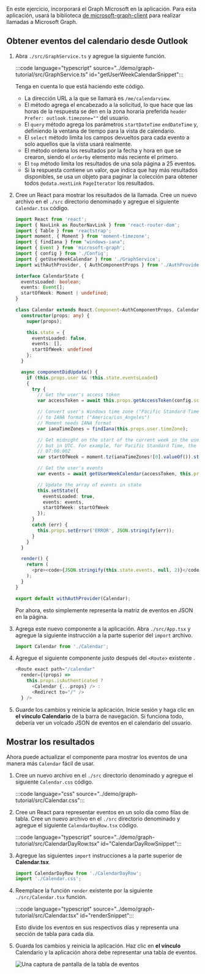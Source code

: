 <!-- markdownlint-disable MD002 MD041 -->

En este ejercicio, incorporará el Graph Microsoft en la aplicación. Para esta aplicación, usará la biblioteca [de microsoft-graph-client](https://github.com/microsoftgraph/msgraph-sdk-javascript) para realizar llamadas a Microsoft Graph.

## <a name="get-calendar-events-from-outlook"></a>Obtener eventos del calendario desde Outlook

1. Abra `./src/GraphService.ts` y agregue la siguiente función.

    :::code language="typescript" source="../demo/graph-tutorial/src/GraphService.ts" id="getUserWeekCalendarSnippet":::

    Tenga en cuenta lo que está haciendo este código.

    - La dirección URL a la que se llamará es `/me/calendarview`.
    - El método agrega el encabezado a la solicitud, lo que hace que las horas de la respuesta se den en la zona horaria preferida `header` `Prefer: outlook.timezone=""` del usuario.
    - El `query` método agrega los parámetros `startDateTime` `endDateTime` y, definiendo la ventana de tiempo para la vista de calendario.
    - El `select` método limita los campos devueltos para cada evento a solo aquellos que la vista usará realmente.
    - El método ordena los resultados por la fecha y hora en que se crearon, siendo el `orderby` elemento más reciente el primero.
    - El `top` método limita los resultados de una sola página a 25 eventos.
    - Si la respuesta contiene un valor, que indica que hay más resultados disponibles, se usa un objeto para paginar la colección para obtener todos `@odata.nextLink` `PageIterator` los resultados. [](https://docs.microsoft.com/graph/sdks/paging?tabs=typeScript)

1. Cree un React para mostrar los resultados de la llamada. Cree un nuevo archivo en el `./src` directorio denominado y agregue el siguiente `Calendar.tsx` código.

    ```typescript
    import React from 'react';
    import { NavLink as RouterNavLink } from 'react-router-dom';
    import { Table } from 'reactstrap';
    import moment, { Moment } from 'moment-timezone';
    import { findIana } from "windows-iana";
    import { Event } from 'microsoft-graph';
    import { config } from './Config';
    import { getUserWeekCalendar } from './GraphService';
    import withAuthProvider, { AuthComponentProps } from './AuthProvider';

    interface CalendarState {
      eventsLoaded: boolean;
      events: Event[];
      startOfWeek: Moment | undefined;
    }

    class Calendar extends React.Component<AuthComponentProps, CalendarState> {
      constructor(props: any) {
        super(props);

        this.state = {
          eventsLoaded: false,
          events: [],
          startOfWeek: undefined
        };
      }

      async componentDidUpdate() {
        if (this.props.user && !this.state.eventsLoaded)
        {
          try {
            // Get the user's access token
            var accessToken = await this.props.getAccessToken(config.scopes);

            // Convert user's Windows time zone ("Pacific Standard Time")
            // to IANA format ("America/Los_Angeles")
            // Moment needs IANA format
            var ianaTimeZones = findIana(this.props.user.timeZone);

            // Get midnight on the start of the current week in the user's timezone,
            // but in UTC. For example, for Pacific Standard Time, the time value would be
            // 07:00:00Z
            var startOfWeek = moment.tz(ianaTimeZones![0].valueOf()).startOf('week').utc();

            // Get the user's events
            var events = await getUserWeekCalendar(accessToken, this.props.user.timeZone, startOfWeek);

            // Update the array of events in state
            this.setState({
              eventsLoaded: true,
              events: events,
              startOfWeek: startOfWeek
            });
          }
          catch (err) {
            this.props.setError('ERROR', JSON.stringify(err));
          }
        }
      }

      render() {
        return (
          <pre><code>{JSON.stringify(this.state.events, null, 2)}</code></pre>
        );
      }
    }

    export default withAuthProvider(Calendar);
    ```

    Por ahora, esto simplemente representa la matriz de eventos en JSON en la página.

1. Agrega este nuevo componente a la aplicación. Abra `./src/App.tsx` y agregue la siguiente instrucción a la parte superior del `import` archivo.

    ```typescript
    import Calendar from './Calendar';
    ```

1. Agregue el siguiente componente justo después del `<Route>` existente .

    ```typescript
    <Route exact path="/calendar"
      render={(props) =>
        this.props.isAuthenticated ?
          <Calendar {...props} /> :
          <Redirect to="/" />
      } />
    ```

1. Guarde los cambios y reinicie la aplicación. Inicie sesión y haga clic en **el vínculo Calendario** de la barra de navegación. Si funciona todo, debería ver un volcado JSON de eventos en el calendario del usuario.

## <a name="display-the-results"></a>Mostrar los resultados

Ahora puede actualizar el componente para mostrar los eventos de una manera más `Calendar` fácil de usar.

1. Cree un nuevo archivo en el `./src` directorio denominado y agregue el siguiente `Calendar.css` código.

    :::code language="css" source="../demo/graph-tutorial/src/Calendar.css":::

1. Cree un React para representar eventos en un solo día como filas de tabla. Cree un nuevo archivo en el `./src` directorio denominado y agregue el siguiente `CalendarDayRow.tsx` código.

    :::code language="typescript" source="../demo/graph-tutorial/src/CalendarDayRow.tsx" id="CalendarDayRowSnippet":::

1. Agregue las siguientes `import` instrucciones a la parte superior de **Calendar.tsx**.

    ```typescript
    import CalendarDayRow from './CalendarDayRow';
    import './Calendar.css';
    ```

1. Reemplace la función `render` existente por la siguiente `./src/Calendar.tsx` función.

    :::code language="typescript" source="../demo/graph-tutorial/src/Calendar.tsx" id="renderSnippet":::

    Esto divide los eventos en sus respectivos días y representa una sección de tabla para cada día.

1. Guarda los cambios y reinicia la aplicación. Haz clic en **el vínculo** Calendario y la aplicación ahora debe representar una tabla de eventos.

    ![Una captura de pantalla de la tabla de eventos](./images/add-msgraph-01.png)
